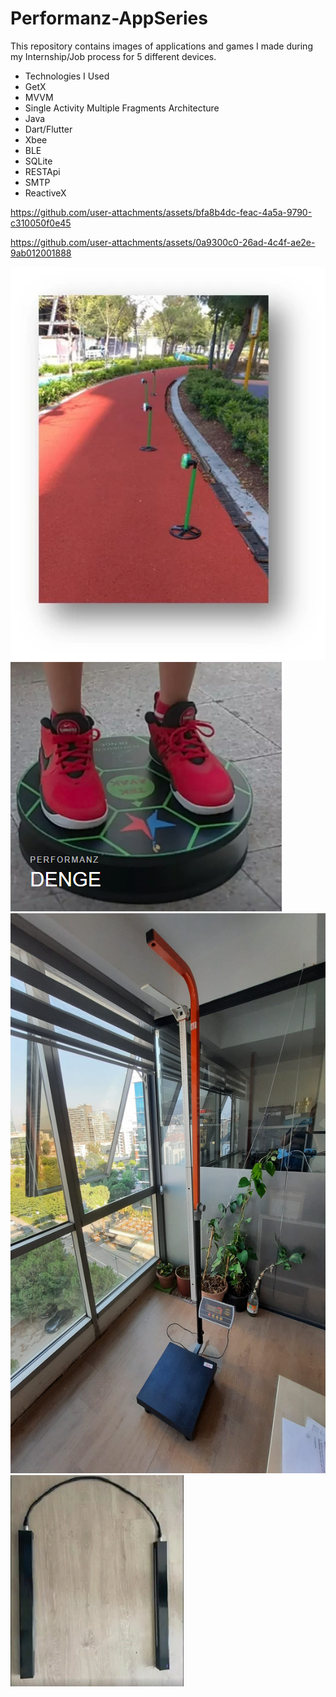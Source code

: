 # Performanz-AppSeries

This repository contains images of applications and games I made during my Internship/Job process for 5 different devices.
- Technologies I Used
- GetX
- MVVM
- Single Activity Multiple Fragments Architecture
- Java
- Dart/Flutter
- Xbee
- BLE
- SQLite
- RESTApi
- SMTP
- ReactiveX  



https://github.com/user-attachments/assets/bfa8b4dc-feac-4a5a-9790-c310050f0e45


https://github.com/user-attachments/assets/0a9300c0-26ad-4c4f-ae2e-9ab012001888




![](https://github.com/doguhan2222/Performanz-AppSeries/blob/main/Spark.png)
![](https://github.com/doguhan2222/Performanz-AppSeries/blob/main/denge.PNG)
![](https://github.com/doguhan2222/Performanz-AppSeries/blob/main/tarti.jpeg)
![](https://github.com/doguhan2222/Performanz-AppSeries/blob/main/zipzip.png)
